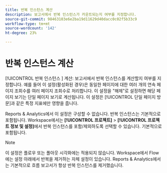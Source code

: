 ```yaml
---
title: 반복 인스턴스 계산
description: 보고서에서 반복 인스턴스가 카운트되는지 여부를 지정합니다.
source-git-commit: 98463103e6e2ba19d11629d40dacc0c02f5b33c9
workflow-type: tm+mt
source-wordcount: '142'
ht-degree: 23%

---
```



# 반복 인스턴스 계산

[!UICONTROL 반복 인스턴스 ] 계산: 보고서에서 반복 인스턴스를 계산할지 여부를 지정합니다. 예를 들어 이 설정(활성화된 경우)은 동일한 페이지에 대한 여러 개의 연속 페이지 조회수를 여러 페이지 조회수로 처리합니다. 이 설정을 &quot;해제&quot;로 설정하면 해당 페이지 보기는 단일 페이지 보기로 계산됩니다. 이 설정은 [!UICONTROL 단일 페이지 방문]과 같은 특정 지표에만 영향을 줍니다.

Reports &amp; Analytics에서 이 설정은 구성할 수 없습니다. 반복 인스턴스는 기본적으로 포함됩니다.
Workspace에서는 **[!UICONTROL 프로젝트]** > **[!UICONTROL 프로젝트 정보 및 설정]**&#x200B;에서 반복 인스턴스를 포함/제외하도록 선택할 수 있습니다. 기본적으로 포함됩니다.

>[!NOTE]
>이 설정은 플로우 또는 폴아웃 시각화에는 적용되지 않습니다. Workspace에서 Flow에는 설정 아래에서 반복을 제거하는 자체 설정이 있습니다. Reports &amp; Analytics에서는 기본적으로 흐름 보고서가 항상 반복 인스턴스를 제거했습니다.
